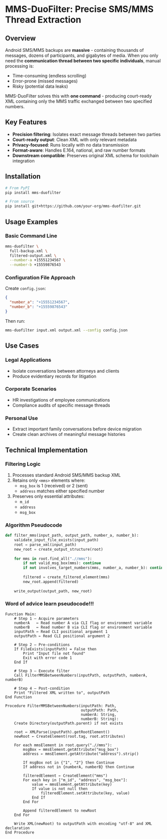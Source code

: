 # MMS-DuoFilter: Precise SMS/MMS Thread Extraction

## Overview

Android SMS/MMS backups are **massive** - containing thousands of messages, dozens of participants, and gigabytes of media. When you only need the **communication thread between two specific individuals**, manual processing is:

- Time-consuming (endless scrolling)
- Error-prone (missed messages)
- Risky (potential data leaks)

MMS-DuoFilter solves this with **one command** - producing court-ready XML containing only the MMS traffic exchanged between two specified numbers.

## Key Features

- **Precision filtering**: Isolates exact message threads between two parties
- **Court-ready output**: Clean XML with only relevant metadata
- **Privacy-focused**: Runs locally with no data transmission
- **Format-aware**: Handles E.164, national, and raw number formats
- **Downstream compatible**: Preserves original XML schema for toolchain integration

## Installation

```bash
# From PyPI
pip install mms-duofilter

# From source
pip install git+https://github.com/your-org/mms-duofilter.git
```

## Usage Examples

### Basic Command Line

```bash
mms-duofilter \
  full-backup.xml \
  filtered-output.xml \
  --number-a +15551234567 \
  --number-b +15559876543
```

### Configuration File Approach

Create `config.json`:
```json
{
  "number_a": "+15551234567",
  "number_b": "+15559876543"
}
```

Then run:
```bash
mms-duofilter input.xml output.xml --config config.json
```

## Use Cases

### Legal Applications
- Isolate conversations between attorneys and clients
- Produce evidentiary records for litigation

### Corporate Scenarios
- HR investigations of employee communications
- Compliance audits of specific message threads

### Personal Use
- Extract important family conversations before device migration
- Create clean archives of meaningful message histories

## Technical Implementation

### Filtering Logic

1. Processes standard Android SMS/MMS backup XML
2. Retains only `<mms>` elements where:
   - `msg_box` is 1 (received) or 2 (sent)
   - `address` matches either specified number
3. Preserves only essential attributes:
   - `m_id`
   - `address`
   - `msg_box`

### Algorithm Pseudocode

```python
def filter_mms(input_path, output_path, number_a, number_b):
    validate_input_file_exists(input_path)
    root = parse_xml(input_path)
    new_root = create_output_structure(root)
    
    for mms in root.find_all(".//mms"):
        if not valid_msg_box(mms): continue
        if not involves_target_numbers(mms, number_a, number_b): continue
        
        filtered = create_filtered_element(mms)
        new_root.append(filtered)
    
    write_output(output_path, new_root)
```

### Word of advice learn pseudocode!!!

```
Function Main:
    # Step 1 – Acquire parameters
    numberA   ← Read number A via CLI flag or environment variable
    numberB   ← Read number B via CLI flag or environment variable
    inputPath ← Read CLI positional argument 1
    outputPath ← Read CLI positional argument 2

    # Step 2 – Pre-conditions
    If FileExists(inputPath) = False then
        Print "Input file not found"
        Exit with error code 1
    End If

    # Step 3 – Execute filter
    Call FilterMMSBetweenNumbers(inputPath, outputPath, numberA, numberB)

    # Step 4 – Post-condition
    Print "Filtered XML written to", outputPath
End Function

Procedure FilterMMSBetweenNumbers(inputPath: Path,
                                  outputPath: Path,
                                  numberA: String,
                                  numberB: String):
    Create Directory(outputPath.parent) if not exists

    root ← XMLParse(inputPath).getRootElement()
    newRoot ← CreateElement(root.tag, root.attributes)

    For each mmsElement in root.query(".//mms"):
        msgBox ← mmsElement.getAttribute("msg_box")
        address ← mmsElement.getAttribute("address").strip()

        If msgBox not in {"1", "2"} then Continue
        If address not in {numberA, numberB} then Continue

        filteredElement ← CreateElement("mms")
        For each key in ["m_id", "address", "msg_box"]:
            value ← mmsElement.getAttribute(key)
            If value is not null then
                filteredElement.setAttribute(key, value)
            End If
        End For

        Append filteredElement to newRoot
    End For

    Write XML(newRoot) to outputPath with encoding "utf-8" and XML declaration
End Procedure
```
